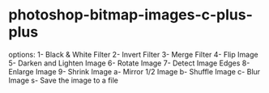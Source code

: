 # photoshop-bitmap-images-c-plus-plus
options: 
1- Black & White Filter
2- Invert Filter
3- Merge Filter 
4- Flip Image
5- Darken and Lighten Image 
6- Rotate Image
7- Detect Image Edges 
8- Enlarge Image
9- Shrink Image
a- Mirror 1/2 Image
b- Shuffle Image
c- Blur Image
s- Save the image to a file
